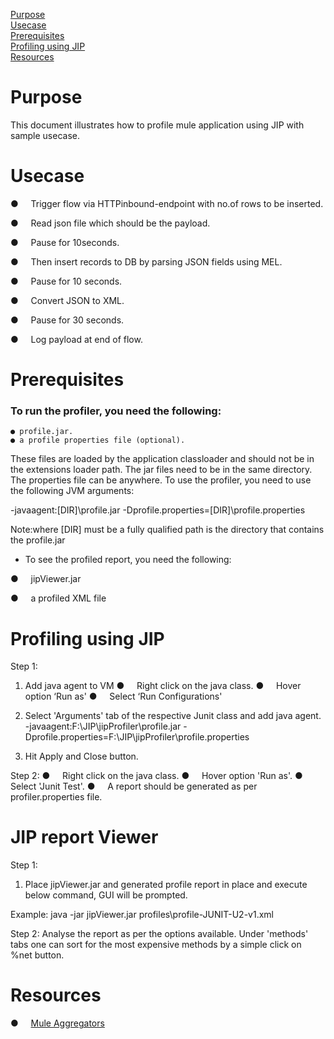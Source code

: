 [Purpose](#purpose)  
[Usecase](#usecase)  
[Prerequisites](#prerequisites)    
[Profiling using JIP](#profiling-using-jip)    
[Resources](#resources)  

Purpose
=======

This document illustrates how to profile mule application using JIP with sample usecase.

Usecase
========

●     Trigger flow via HTTPinbound-endpoint with no.of rows to be inserted. 

●     Read json file which should be the payload. 

●     Pause for 10seconds.

●     Then insert records to DB by parsing JSON fields using MEL.

●     Pause for 10 seconds. 

●     Convert JSON to XML.

●     Pause for 30 seconds.

●     Log payload at end of flow.



Prerequisites
=============

### To run the profiler, you need the following:

	● profile.jar.
	● a profile properties file (optional).


These files are loaded by the application classloader and should not be in the extensions loader path. The jar files need to be in the same directory. The properties file can be anywhere.
To use the profiler, you need to use the following JVM arguments:

-javaagent:[DIR]\profile.jar -Dprofile.properties=[DIR]\profile.properties
			
Note:where [DIR] must be a fully qualified path is the directory that contains the profile.jar 


* To see the profiled report, you need the following:

●     jipViewer.jar

●     a profiled XML file



Profiling using JIP
=======================

Step 1:
1. Add java agent to VM
●     Right click on the java class.
●     Hover option ‘Run as'
●     Select ‘Run Configurations'

2. Select 'Arguments' tab of the respective Junit class and add java agent.
-javaagent:F:\JIP\jipProfiler\profile.jar -Dprofile.properties=F:\JIP\jipProfiler\profile.properties
	
3.	Hit Apply and Close button.

Step 2:
●     Right click on the java class.
●     Hover option 'Run as'.
●     Select 'Junit Test'.
●     A report should be generated as per profiler.properties file.

JIP report Viewer
==================

Step 1:
1. Place jipViewer.jar and generated profile report in place and execute below command, GUI will be prompted. 

Example:
	java -jar jipViewer.jar profiles\profile-JUNIT-U2-v1.xml

Step 2: 
Analyse the report as per the options available. 
Under 'methods' tabs one can sort for the most expensive methods by a simple click on %net button.



Resources
===========
		  
●     [Mule Aggregators](http://www.mulesoft.org/documentation/display/current/Routing+Message+Processors#RoutingMessageProcessors-RoutingMessageProcessors-All)	

